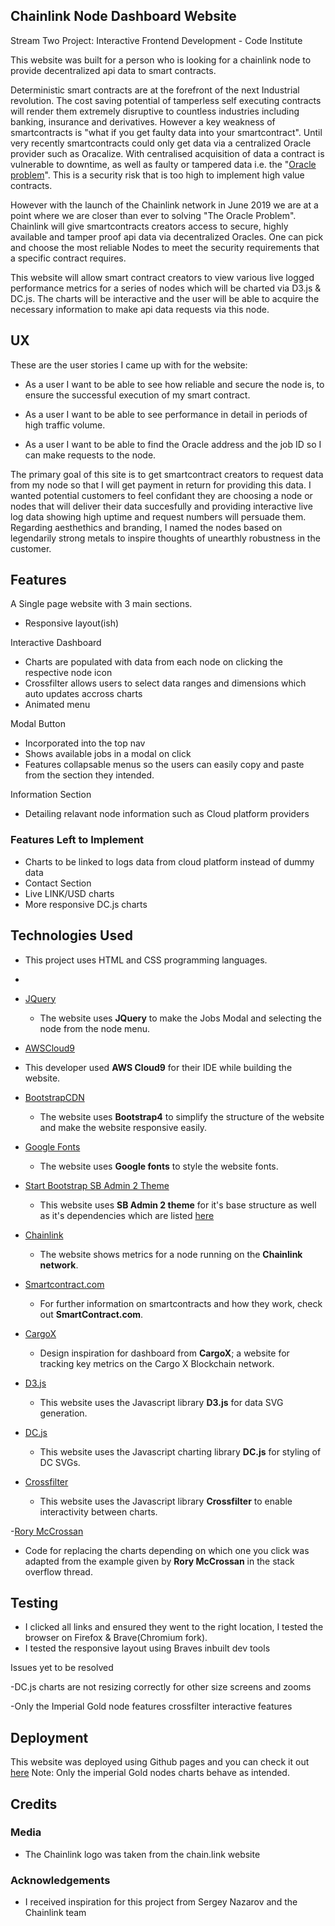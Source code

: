 ## Chainlink Node Dashboard Website
Stream Two Project: Interactive Frontend Development - Code Institute

This website was built for a person who is looking for a chainlink node to provide decentralized api data to smart contracts.

Deterministic smart contracts are at the forefront of the next Industrial revolution. The cost saving potential of tamperless self executing contracts will render them extremely disruptive to countless industries including banking, insurance and derivatives.
However a key weakness of smartcontracts is "what if you get faulty data into your smartcontract". Until very recently smartcontracts could only get data via a centralized Oracle provider such as Oracalize. With centralised acquisition of data a contract is vulnerable to downtime, as well as faulty or tampered data i.e. the "[Oracle problem](http://www.slaw.ca/2018/12/12/smart-contracts-and-the-oracle-problem)". This is a security risk that is too high to implement high value contracts.

However with the launch of the Chainlink network in June 2019 we are at a point where we are closer than ever to solving "The Oracle Problem". Chainlink will give smartcontracts creators access to secure, highly available and tamper proof api data via decentralized Oracles. One can pick and choose the most reliable Nodes to meet the security requirements that a specific contract requires. 

This website will allow smart contract creators to view various live logged performance metrics for a series of nodes which will be charted via D3.js & DC.js. The charts will be interactive and the user will be able to acquire the necessary information to make api data requests via this node.
 
## UX
These are the user stories I came up with for the website:

- As a user I want to be able to see how reliable and secure the node is, to ensure the successful execution of my smart contract.
 
- As a user I want to be able to see performance in detail in periods of high traffic volume.

- As a user I want to be able to find the Oracle address and the job ID so I can make requests to the node.

The primary goal of this site is to get smartcontract creators to request data from my node so that I will get payment in return for providing this data. I wanted potential customers to feel confidant they are choosing a node or nodes that will deliver their data succesfully and providing interactive live log data showing high uptime and request numbers will persuade them. Regarding aesthethics and branding, I named the nodes based on legendarily strong metals to inspire thoughts of unearthly robustness in the customer.  

## Features
A Single page website with 3 main sections.
- Responsive layout(ish)

Interactive Dashboard
- Charts are populated with data from each node on clicking the respective node icon
- Crossfilter allows users to select data ranges and dimensions which auto updates accross charts
- Animated menu

Modal Button
- Incorporated into the top nav
- Shows available jobs in a modal on click
- Features collapsable menus so the users can easily copy and paste from the section they intended.

Information Section
- Detailing relavant node information such as Cloud platform providers
 
### Features Left to Implement
- Charts to be linked to logs data from cloud platform instead of dummy data
- Contact Section
- Live LINK/USD charts
- More responsive DC.js charts

## Technologies Used

- This project uses HTML and CSS programming languages.
- 
- [JQuery](https://jquery.com)
    - The website uses **JQuery** to make the Jobs Modal and selecting the node from the node menu.

- [AWSCloud9](https://aws.amazon.com/cloud9/) 
 - This developer used **AWS Cloud9** for their IDE while building the website.

- [BootstrapCDN](https://www.bootstrapcdn.com/)
    - The website uses **Bootstrap4** to simplify the structure of the website and make the website responsive easily.

- [Google Fonts](https://fonts.google.com/)
    - The website uses **Google fonts** to style the website fonts.
  
- [Start Bootstrap SB Admin 2 Theme](https://startbootstrap.com/template-overviews/sb-admin-2/)
    - This website uses **SB Admin 2 theme** for it's base structure as well as it's dependencies which are listed [here](https://startbootstrap.com/template-overviews/sb-admin-2/)

- [Chainlink](https://chain.link/)
    - The website shows metrics for a node running on the **Chainlink network**.
    
- [Smartcontract.com](https://www.smartcontract.com/)
    - For further information on smartcontracts and how they work, check out **SmartContract.com**. 

- [CargoX](https://cargox.info/)
    - Design inspiration for dashboard from **CargoX**; a website for tracking key metrics on the Cargo X Blockchain network.

- [D3.js](https://d3js.org/)
    - This website uses the Javascript library **D3.js** for data SVG generation.

- [DC.js](https://dc-js.github.io/dc.js/)
    - This website uses the Javascript charting library **DC.js** for styling of DC SVGs.

- [Crossfilter](https://square.github.io/crossfilter/)
    - This website uses the Javascript library **Crossfilter** to enable interactivity between charts.
    
-[Rory McCrossan](https://stackoverflow.com/questions/37995581/how-to-replace-div-content-for-button-click-on-same-page-in-bootstrap)
  - Code for replacing the charts depending on which one you click was adapted from the example given by **Rory McCrossan** in the stack overflow thread.

## Testing
- I clicked all links and ensured they went to the right location, I tested the browser on Firefox & Brave(Chromium fork). 
- I tested the responsive layout using Braves inbuilt dev tools

Issues yet to be resolved

-DC.js charts are not resizing correctly for other size screens and zooms

-Only the Imperial Gold node features crossfilter interactive features

## Deployment

This website was deployed using Github pages and you can check it out [here](https://fionnlavery.github.io/NodeDashboard/)
Note: Only the imperial Gold nodes charts behave as intended.

## Credits

### Media
- The Chainlink logo was taken from the chain.link website
### Acknowledgements

- I received inspiration for this project from Sergey Nazarov and the Chainlink team
